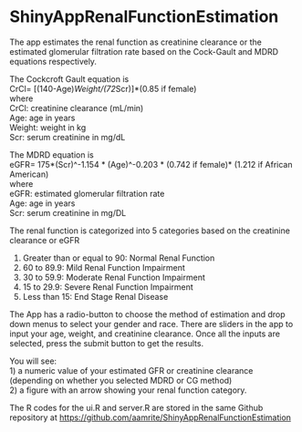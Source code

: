 # ShinyAppRenalFunctionEstimation
The app estimates the renal function as creatinine clearance or the estimated glomerular filtration rate based on the Cock-Gault and MDRD equations respectively.

The Cockcroft Gault equation is<br>
CrCl= [(140-Age)*Weight/(72*Scr)]*(0.85 if female)<br>
    where <br>
    CrCl: creatinine clearance (mL/min)<br>
    Age: age in years <br>
    Weight: weight in kg <br>
    Scr: serum creatinine in mg/dL<br>

The MDRD equation is <br>
     eGFR= 175*(Scr)^-1.154 * (Age)^-0.203 * (0.742 if female)* (1.212 if African American) <br>
     where <br>
     eGFR: estimated glomerular filtration rate <br>
     Age: age in years <br>
     Scr: serum creatinine in mg/DL<br>
     
   The renal function is categorized into 5 categories based on the creatinine clearance or eGFR<br>
   1) Greater than or equal to 90:  Normal Renal Function <br>
   2) 60 to 89.9: Mild Renal Function Impairment <br>
   3) 30 to 59.9: Moderate Renal Function Impairment <br>
   4) 15 to 29.9: Severe Renal Function Impairment <br>
   5) Less than 15: End Stage Renal Disease <br>
   
   The App has a radio-button to choose the method of estimation and drop down menus to select your gender and race.
   There are sliders in the app to input your age, weight, and creatinine clearance. 
   Once all the inputs are selected, press the submit button to get the results. 
   
   You will see: <br>
    1) a numeric value of your estimated GFR or creatinine clearance (depending on whether you selected MDRD or CG method)<br>
    2) a figure with an arrow showing your renal function category. 
    
The R codes for the ui.R and server.R are stored in the same Github repository at https://github.com/aamrite/ShinyAppRenalFunctionEstimation

